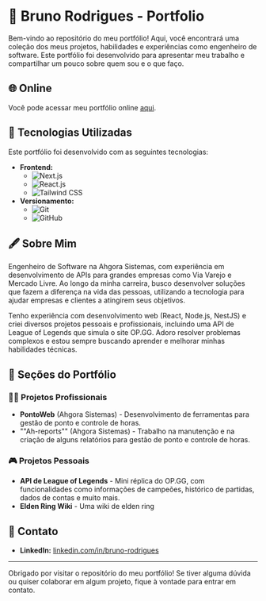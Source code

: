 # 💼 Bruno Rodrigues - Portfolio

Bem-vindo ao repositório do meu portfólio! Aqui, você encontrará uma coleção dos meus projetos, habilidades e experiências como engenheiro de software. Este portfólio foi desenvolvido para apresentar meu trabalho e compartilhar um pouco sobre quem sou e o que faço.

## 🌐 Online

Você pode acessar meu portfólio online [aqui](https://seu-portfolio-url.com).

## 🚀 Tecnologias Utilizadas

Este portfólio foi desenvolvido com as seguintes tecnologias:

- **Frontend:** 
  - ![Next.js](https://img.shields.io/badge/Next.js-000000?style=for-the-badge&logo=next.js&logoColor=white)
  - ![React.js](https://img.shields.io/badge/React-20232A?style=for-the-badge&logo=react&logoColor=61DAFB)
  - ![Tailwind CSS](https://img.shields.io/badge/TailwindCSS-38B2AC?style=for-the-badge&logo=tailwind-css&logoColor=white)
- **Versionamento:**
  - ![Git](https://img.shields.io/badge/Git-F05032?style=for-the-badge&logo=git&logoColor=white)
  - ![GitHub](https://img.shields.io/badge/GitHub-181717?style=for-the-badge&logo=github&logoColor=white)

## 🖋 Sobre Mim

Engenheiro de Software na Ahgora Sistemas, com experiência em desenvolvimento de APIs para grandes empresas como Via Varejo e Mercado Livre. Ao longo da minha carreira, busco desenvolver soluções que fazem a diferença na vida das pessoas, utilizando a tecnologia para ajudar empresas e clientes a atingirem seus objetivos. 

Tenho experiência com desenvolvimento web (React, Node.js, NestJS) e criei diversos projetos pessoais e profissionais, incluindo uma API de League of Legends que simula o site OP.GG. Adoro resolver problemas complexos e estou sempre buscando aprender e melhorar minhas habilidades técnicas.

## 📁 Seções do Portfólio

### 👨‍💻 Projetos Profissionais

- **PontoWeb** (Ahgora Sistemas) - Desenvolvimento de ferramentas para gestão de ponto e controle de horas.
- ""Ah-reports"" (Ahgora Sistemas) - Trabalho na manutenção e na criação de alguns relatórios para gestão de ponto e controle de horas.

### 🎮 Projetos Pessoais

- **API de League of Legends** - Mini réplica do OP.GG, com funcionalidades como informações de campeões, histórico de partidas, dados de contas e muito mais.
- **Elden Ring Wiki** - Uma wiki de elden ring

## 📩 Contato

- **LinkedIn:** [linkedin.com/in/bruno-rodrigues]([https://www.linkedin.com/in/bruno-rodrigues](https://www.linkedin.com/in/brnbruno/))

---

Obrigado por visitar o repositório do meu portfólio! Se tiver alguma dúvida ou quiser colaborar em algum projeto, fique à vontade para entrar em contato.
